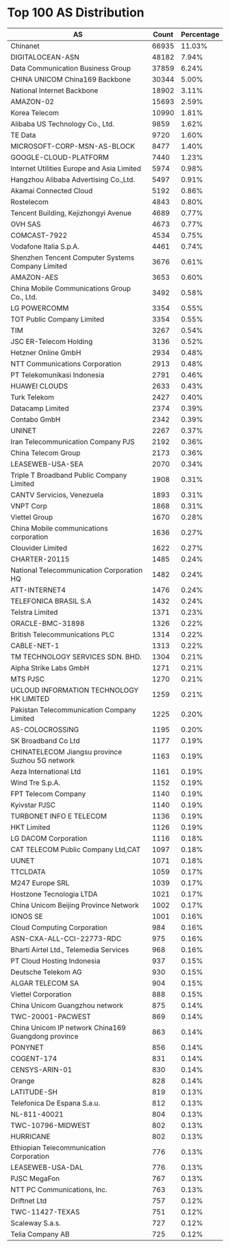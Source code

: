 # Top 100 AS Distribution
| AS | Count | Percentage |
|----|----|----|
| Chinanet | 66935 | 11.03% |
| DIGITALOCEAN-ASN | 48182 | 7.94% |
| Data Communication Business Group | 37859 | 6.24% |
| CHINA UNICOM China169 Backbone | 30344 | 5.00% |
| National Internet Backbone | 18902 | 3.11% |
| AMAZON-02 | 15693 | 2.59% |
| Korea Telecom | 10990 | 1.81% |
| Alibaba US Technology Co., Ltd. | 9859 | 1.62% |
| TE Data | 9720 | 1.60% |
| MICROSOFT-CORP-MSN-AS-BLOCK | 8477 | 1.40% |
| GOOGLE-CLOUD-PLATFORM | 7440 | 1.23% |
| Internet Utilities Europe and Asia Limited | 5974 | 0.98% |
| Hangzhou Alibaba Advertising Co.,Ltd. | 5497 | 0.91% |
| Akamai Connected Cloud | 5192 | 0.86% |
| Rostelecom | 4843 | 0.80% |
| Tencent Building, Kejizhongyi Avenue | 4689 | 0.77% |
| OVH SAS | 4673 | 0.77% |
| COMCAST-7922 | 4534 | 0.75% |
| Vodafone Italia S.p.A. | 4461 | 0.74% |
| Shenzhen Tencent Computer Systems Company Limited | 3676 | 0.61% |
| AMAZON-AES | 3653 | 0.60% |
| China Mobile Communications Group Co., Ltd. | 3492 | 0.58% |
| LG POWERCOMM | 3354 | 0.55% |
| TOT Public Company Limited | 3354 | 0.55% |
| TIM | 3267 | 0.54% |
| JSC ER-Telecom Holding | 3136 | 0.52% |
| Hetzner Online GmbH | 2934 | 0.48% |
| NTT Communications Corporation | 2913 | 0.48% |
| PT Telekomunikasi Indonesia | 2791 | 0.46% |
| HUAWEI CLOUDS | 2633 | 0.43% |
| Turk Telekom | 2427 | 0.40% |
| Datacamp Limited | 2374 | 0.39% |
| Contabo GmbH | 2342 | 0.39% |
| UNINET | 2267 | 0.37% |
| Iran Telecommunication Company PJS | 2192 | 0.36% |
| China Telecom Group | 2173 | 0.36% |
| LEASEWEB-USA-SEA | 2070 | 0.34% |
| Triple T Broadband Public Company Limited | 1908 | 0.31% |
| CANTV Servicios, Venezuela | 1893 | 0.31% |
| VNPT Corp | 1868 | 0.31% |
| Viettel Group | 1670 | 0.28% |
| China Mobile communications corporation | 1636 | 0.27% |
| Clouvider Limited | 1622 | 0.27% |
| CHARTER-20115 | 1485 | 0.24% |
| National Telecommunication Corporation HQ | 1482 | 0.24% |
| ATT-INTERNET4 | 1476 | 0.24% |
| TELEFONICA BRASIL S.A | 1432 | 0.24% |
| Telstra Limited | 1371 | 0.23% |
| ORACLE-BMC-31898 | 1326 | 0.22% |
| British Telecommunications PLC | 1314 | 0.22% |
| CABLE-NET-1 | 1313 | 0.22% |
| TM TECHNOLOGY SERVICES SDN. BHD. | 1304 | 0.21% |
| Alpha Strike Labs GmbH | 1271 | 0.21% |
| MTS PJSC | 1270 | 0.21% |
| UCLOUD INFORMATION TECHNOLOGY HK LIMITED | 1259 | 0.21% |
| Pakistan Telecommunication Company Limited | 1225 | 0.20% |
| AS-COLOCROSSING | 1195 | 0.20% |
| SK Broadband Co Ltd | 1177 | 0.19% |
| CHINATELECOM Jiangsu province Suzhou 5G network | 1163 | 0.19% |
| Aeza International Ltd | 1161 | 0.19% |
| Wind Tre S.p.A. | 1152 | 0.19% |
| FPT Telecom Company | 1140 | 0.19% |
| Kyivstar PJSC | 1140 | 0.19% |
| TURBONET INFO E TELECOM | 1136 | 0.19% |
| HKT Limited | 1126 | 0.19% |
| LG DACOM Corporation | 1116 | 0.18% |
| CAT TELECOM Public Company Ltd,CAT | 1097 | 0.18% |
| UUNET | 1071 | 0.18% |
| TTCLDATA | 1059 | 0.17% |
| M247 Europe SRL | 1039 | 0.17% |
| Hostzone Tecnologia LTDA | 1021 | 0.17% |
| China Unicom Beijing Province Network | 1002 | 0.17% |
| IONOS SE | 1001 | 0.16% |
| Cloud Computing Corporation | 984 | 0.16% |
| ASN-CXA-ALL-CCI-22773-RDC | 975 | 0.16% |
| Bharti Airtel Ltd., Telemedia Services | 968 | 0.16% |
| PT Cloud Hosting Indonesia | 937 | 0.15% |
| Deutsche Telekom AG | 930 | 0.15% |
| ALGAR TELECOM SA | 904 | 0.15% |
| Viettel Corporation | 888 | 0.15% |
| China Unicom Guangzhou network | 875 | 0.14% |
| TWC-20001-PACWEST | 869 | 0.14% |
| China Unicom IP network China169 Guangdong province | 863 | 0.14% |
| PONYNET | 856 | 0.14% |
| COGENT-174 | 831 | 0.14% |
| CENSYS-ARIN-01 | 830 | 0.14% |
| Orange | 828 | 0.14% |
| LATITUDE-SH | 819 | 0.13% |
| Telefonica De Espana S.a.u. | 812 | 0.13% |
| NL-811-40021 | 804 | 0.13% |
| TWC-10796-MIDWEST | 802 | 0.13% |
| HURRICANE | 802 | 0.13% |
| Ethiopian Telecommunication Corporation | 776 | 0.13% |
| LEASEWEB-USA-DAL | 776 | 0.13% |
| PJSC MegaFon | 767 | 0.13% |
| NTT PC Communications, Inc. | 763 | 0.13% |
| Driftnet Ltd | 757 | 0.12% |
| TWC-11427-TEXAS | 751 | 0.12% |
| Scaleway S.a.s. | 727 | 0.12% |
| Telia Company AB | 725 | 0.12% |
